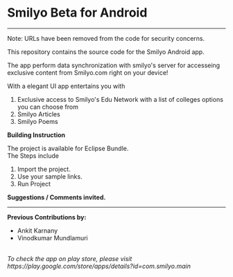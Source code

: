 <h1>Smilyo Beta for Android</h1>
<hr>
<p> Note: URLs have been removed from the code for security concerns.</p>
<p>This repository contains the source code for the Smilyo Android app.</p>
<p>The app perform data synchronization with smilyo's server for accesseing exclusive content from Smilyo.com right on your device!</p>
<p>With a elegant UI app entertains you with</p>
<p> </p>
<ol>
<li>Exclusive access to Smilyo's Edu Network with a list of colleges options you can choose from
<li>Smilyo Articles
<li>Smilyo Poems
</ol>
<p><b>Building Instruction</b></p>
<p>The project is available for Eclipse Bundle.<br>
The Steps include  
<ol>
<li> Import the project.</li>
<li> Use your sample links. </li>
<li> Run Project </li>
</ol>
</p>
<p><b>Suggestions / Comments invited.</b></p>
<p> </p>
<hr>
<b>Previous Contributions by:</b>
<ul>
<li>Ankit Karnany</li>
<li>Vinodkumar Mundlamuri</li>
</ul>
<br>
<i>To check the app on play store, please visit https://play.google.com/store/apps/details?id=com.smilyo.main</i>
